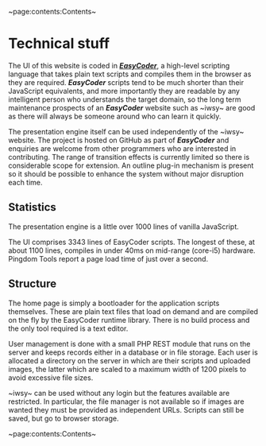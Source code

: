 ~page:contents:Contents~

# Technical stuff

The UI of this website is coded in [**_EasyCoder_**](easycoder.github.io), a high-level scripting language that takes plain text scripts and compiles them in the browser as they are required. **_EasyCoder_** scripts tend to be much shorter than their JavaScript equivalents, and more importantly they are readable by any intelligent person who understands the target domain, so the long term maintenance prospects of an **_EasyCoder_** website such as ~iwsy~ are good as there will always be someone around who can learn it quickly.

The presentation engine itself can be used independently of the ~iwsy~ website. The project is hosted on GitHub as part of **_EasyCoder_** and enquiries are welcome from other programmers who are interested in contributing. The range of transition effects is currently limited so there is considerable scope for extension. An outline plug-in mechanism is present so it should be possible to enhance the system without major disruption each time.

## Statistics

The presentation engine is a little over 1000 lines of vanilla JavaScript.

The UI comprises 3343 lines of EasyCoder scripts. The longest of these, at about 1100 lines, compiles in under 40ms on mid-range (core-i5) hardware. Pingdom Tools report a page load time of just over a second.

## Structure

The home page is simply a bootloader for the application scripts themselves. These are plain text files that load on demand and are compiled on the fly by the EasyCoder runtime library. There is no build process and the only tool required is a text editor.

User management is done with a small PHP REST module that runs on the server and keeps records either in a database or in file storage. Each user is allocated a directory on the server in which are their scripts and uploaded images, the latter which are scaled to a maximum width of 1200 pixels to avoid excessive file sizes.

~iwsy~ can be used without any login but the features available are restricted. In particular, the file manager is not available so if images are wanted they must be provided as independent URLs. Scripts can still be saved, but go to browser storage.

~page:contents:Contents~
